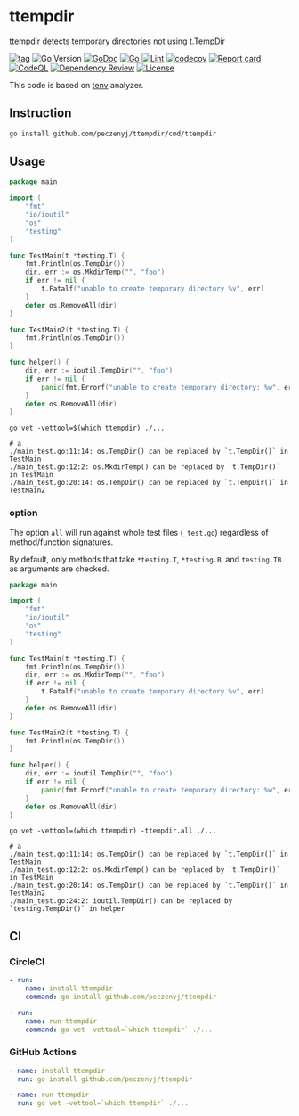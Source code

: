 # ttempdir

ttempdir detects temporary directories not using t.TempDir

[![tag](https://img.shields.io/github/tag/peczenyj/ttempdir.svg)](https://github.com/peczenyj/ttempdir/releases)
![Go Version](https://img.shields.io/badge/Go-%3E%3D%201.21-%23007d9c)
[![GoDoc](https://pkg.go.dev/badge/github.com/peczenyj/ttempdir)](http://pkg.go.dev/github.com/peczenyj/ttempdir)
[![Go](https://github.com/peczenyj/ttempdir/actions/workflows/go.yml/badge.svg)](https://github.com/peczenyj/ttempdir/actions/workflows/go.yml)
[![Lint](https://github.com/peczenyj/ttempdir/actions/workflows/lint.yml/badge.svg)](https://github.com/peczenyj/ttempdir/actions/workflows/lint.yml)
[![codecov](https://codecov.io/gh/peczenyj/ttempdir/graph/badge.svg?token=9y6f3vGgpr)](https://codecov.io/gh/peczenyj/ttempdir)
[![Report card](https://goreportcard.com/badge/github.com/peczenyj/ttempdir)](https://goreportcard.com/report/github.com/peczenyj/ttempdir)
[![CodeQL](https://github.com/peczenyj/ttempdir/actions/workflows/github-code-scanning/codeql/badge.svg)](https://github.com/peczenyj/ttempdir/actions/workflows/github-code-scanning/codeql)
[![Dependency Review](https://github.com/peczenyj/ttempdir/actions/workflows/dependency-review.yml/badge.svg)](https://github.com/peczenyj/ttempdir/actions/workflows/dependency-review.yml)
[![License](https://img.shields.io/github/license/peczenyj/ttempdir)](./LICENSE)

This code is based on [tenv](https://github.com/sivchari/tenv) analyzer.

## Instruction

```sh
go install github.com/peczenyj/ttempdir/cmd/ttempdir
```

## Usage

```go
package main

import (
    "fmt"
    "io/ioutil"
    "os"
    "testing"
)

func TestMain(t *testing.T) {
    fmt.Println(os.TempDir())
    dir, err := os.MkdirTemp("", "foo")
    if err != nil {
        t.Fatalf("unable to create temporary directory %v", err)
    }
    defer os.RemoveAll(dir)
}

func TestMain2(t *testing.T) {
    fmt.Println(os.TempDir())
}

func helper() {
    dir, err := ioutil.TempDir("", "foo")
    if err != nil {
        panic(fmt.Errorf("unable to create temporary directory: %w", err))
    }
    defer os.RemoveAll(dir)
}
```

```console
go vet -vettool=$(which ttempdir) ./...

# a
./main_test.go:11:14: os.TempDir() can be replaced by `t.TempDir()` in TestMain
./main_test.go:12:2: os.MkdirTemp() can be replaced by `t.TempDir()` in TestMain
./main_test.go:20:14: os.TempDir() can be replaced by `t.TempDir()` in TestMain2
```

### option

The option `all` will run against whole test files (`_test.go`) regardless of method/function signatures.  

By default, only methods that take `*testing.T`, `*testing.B`, and `testing.TB` as arguments are checked.

```go
package main

import (
    "fmt"
    "io/ioutil"
    "os"
    "testing"
)

func TestMain(t *testing.T) {
    fmt.Println(os.TempDir())
    dir, err := os.MkdirTemp("", "foo")
    if err != nil {
        t.Fatalf("unable to create temporary directory %v", err)
    }
    defer os.RemoveAll(dir)
}

func TestMain2(t *testing.T) {
    fmt.Println(os.TempDir())
}

func helper() {
    dir, err := ioutil.TempDir("", "foo")
    if err != nil {
        panic(fmt.Errorf("unable to create temporary directory: %w", err))
    }
    defer os.RemoveAll(dir)
}
```

```console
go vet -vettool=(which ttempdir) -ttempdir.all ./...

# a
./main_test.go:11:14: os.TempDir() can be replaced by `t.TempDir()` in TestMain
./main_test.go:12:2: os.MkdirTemp() can be replaced by `t.TempDir()` in TestMain
./main_test.go:20:14: os.TempDir() can be replaced by `t.TempDir()` in TestMain2
./main_test.go:24:2: ioutil.TempDir() can be replaced by `testing.TempDir()` in helper
```

## CI

### CircleCI

```yaml
- run:
    name: install ttempdir
    command: go install github.com/peczenyj/ttempdir

- run:
    name: run ttempdir
    command: go vet -vettool=`which ttempdir` ./...
```

### GitHub Actions

```yaml
- name: install ttempdir
  run: go install github.com/peczenyj/ttempdir

- name: run ttempdir
  run: go vet -vettool=`which ttempdir` ./...
```
